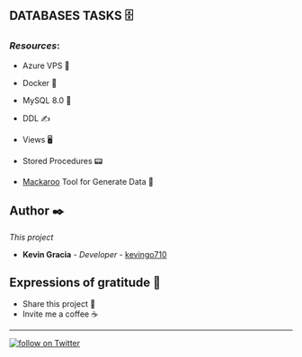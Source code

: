 ## DATABASES TASKS 🗄️



### _Resources_:
* Azure VPS 🛫
* Docker 🐳
* MySQL 8.0 🐬

* DDL ✍️
* Views 🖥️ 
* Stored Procedures 📟
* [Mackaroo](https://www.mockaroo.com/) Tool for Generate Data 🦘





## Author ✒️

_This project_

* **Kevin Gracia** - *Developer* - [kevingo710](https://github.com/kevingo710)



## Expressions of gratitude 🎁

* Share this project 📢
* Invite me a coffee ☕  




---


<p>
    <a href="https://twitter.com/intent/follow?screen_name=kevingrac7">
    <img src="https://img.shields.io/twitter/follow/kevingrac7?style=social"
    alt="follow on Twitter">
    </a>
<p>

